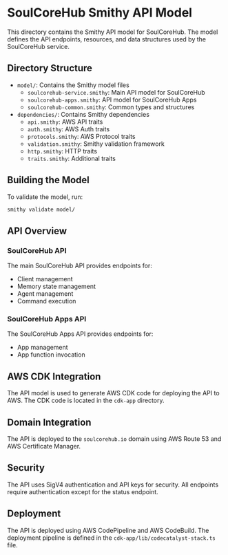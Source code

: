 # SoulCoreHub Smithy API Model

This directory contains the Smithy API model for SoulCoreHub. The model defines the API endpoints, resources, and data structures used by the SoulCoreHub service.

## Directory Structure

- `model/`: Contains the Smithy model files
  - `soulcorehub-service.smithy`: Main API model for SoulCoreHub
  - `soulcorehub-apps.smithy`: API model for SoulCoreHub Apps
  - `soulcorehub-common.smithy`: Common types and structures
- `dependencies/`: Contains Smithy dependencies
  - `api.smithy`: AWS API traits
  - `auth.smithy`: AWS Auth traits
  - `protocols.smithy`: AWS Protocol traits
  - `validation.smithy`: Smithy validation framework
  - `http.smithy`: HTTP traits
  - `traits.smithy`: Additional traits

## Building the Model

To validate the model, run:

```bash
smithy validate model/
```

## API Overview

### SoulCoreHub API

The main SoulCoreHub API provides endpoints for:

- Client management
- Memory state management
- Agent management
- Command execution

### SoulCoreHub Apps API

The SoulCoreHub Apps API provides endpoints for:

- App management
- App function invocation

## AWS CDK Integration

The API model is used to generate AWS CDK code for deploying the API to AWS. The CDK code is located in the `cdk-app` directory.

## Domain Integration

The API is deployed to the `soulcorehub.io` domain using AWS Route 53 and AWS Certificate Manager.

## Security

The API uses SigV4 authentication and API keys for security. All endpoints require authentication except for the status endpoint.

## Deployment

The API is deployed using AWS CodePipeline and AWS CodeBuild. The deployment pipeline is defined in the `cdk-app/lib/codecatalyst-stack.ts` file.
